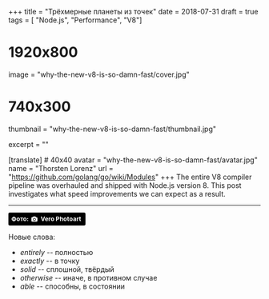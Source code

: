 +++
title = "Трёхмерные планеты из точек"
date = 2018-07-31
draft = true
tags = [ "Node.js", "Performance", "V8"]

# 1920x800
image = "why-the-new-v8-is-so-damn-fast/cover.jpg"
# 740x300
thumbnail = "why-the-new-v8-is-so-damn-fast/thumbnail.jpg"

excerpt = ""

[translate]
    # 40x40
    avatar = "why-the-new-v8-is-so-damn-fast/avatar.jpg"
    name = "Thorsten Lorenz"
    url = "https://github.com/golang/go/wiki/Modules"
+++
The entire V8 compiler pipeline was overhauled and shipped with Node.js version 8. This post investigates what speed improvements we can expect as a result.
<!--more-->

***
<div class="right"><a class="right"style="background-color:black;color:white;text-decoration:none;padding:4px 6px;font-family:-apple-system, BlinkMacSystemFont, 'San Francisco', 'Helvetica Neue', Helvetica, Ubuntu, Roboto, Noto, 'Segoe UI', Arial, sans-serif;font-size:12px;font-weight:bold;line-height:1.2;display:inline-block;border-radius:3px;" href="https://unsplash.com/@verophotoart?utm_medium=referral&amp;utm_campaign=photographer-credit&amp;utm_content=creditBadge" target="_blank" rel="noopener noreferrer" title="Download free do whatever you want high-resolution photos from Vero Photoart">Фото: <span style="display:inline-block;padding:2px 3px;"><svg xmlns="http://www.w3.org/2000/svg" style="height:12px;width:auto;position:relative;vertical-align:middle;top:-1px;fill:white;" viewBox="0 0 32 32"><title></title><path d="M20.8 18.1c0 2.7-2.2 4.8-4.8 4.8s-4.8-2.1-4.8-4.8c0-2.7 2.2-4.8 4.8-4.8 2.7.1 4.8 2.2 4.8 4.8zm11.2-7.4v14.9c0 2.3-1.9 4.3-4.3 4.3h-23.4c-2.4 0-4.3-1.9-4.3-4.3v-15c0-2.3 1.9-4.3 4.3-4.3h3.7l.8-2.3c.4-1.1 1.7-2 2.9-2h8.6c1.2 0 2.5.9 2.9 2l.8 2.4h3.7c2.4 0 4.3 1.9 4.3 4.3zm-8.6 7.5c0-4.1-3.3-7.5-7.5-7.5-4.1 0-7.5 3.4-7.5 7.5s3.3 7.5 7.5 7.5c4.2-.1 7.5-3.4 7.5-7.5z"></path></svg></span><span style="display:inline-block;padding:2px 3px;">Vero Photoart</span></a></div>


Новые слова:

* _entirely_ -- полностью
* _exactly_ -- в точку
* _solid_ -- сплошной, твёрдый
* _otherwise_ -- иначе, в противном случае
* _able_ -- способны, в состоянии